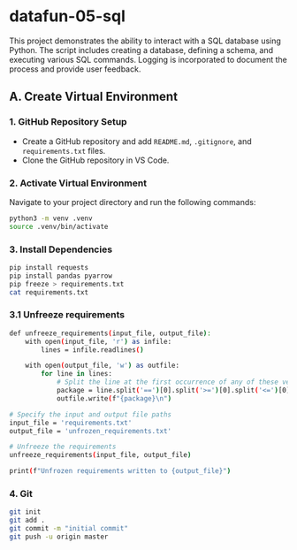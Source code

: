 # datafun-05-sql

This project demonstrates the ability to interact with a SQL database using Python. The script includes creating a database, defining a schema, and executing various SQL commands. Logging is incorporated to document the process and provide user feedback.

## A. Create Virtual Environment

### 1. GitHub Repository Setup
- Create a GitHub repository and add `README.md`, `.gitignore`, and `requirements.txt` files.
- Clone the GitHub repository in VS Code.

### 2. Activate Virtual Environment
Navigate to your project directory and run the following commands:

```sh
python3 -m venv .venv
source .venv/bin/activate
```

### 3. Install Dependencies
```sh
pip install requests
pip install pandas pyarrow
pip freeze > requirements.txt
cat requirements.txt
```

### 3.1 Unfreeze requirements
```sh
def unfreeze_requirements(input_file, output_file):
    with open(input_file, 'r') as infile:
        lines = infile.readlines()

    with open(output_file, 'w') as outfile:
        for line in lines:
            # Split the line at the first occurrence of any of these version specifiers
            package = line.split('==')[0].split('>=')[0].split('<=')[0].split('>')[0].split('<')[0].strip()
            outfile.write(f"{package}\n")

# Specify the input and output file paths
input_file = 'requirements.txt'
output_file = 'unfrozen_requirements.txt'

# Unfreeze the requirements
unfreeze_requirements(input_file, output_file)

print(f"Unfrozen requirements written to {output_file}")
```


### 4. Git
```sh
git init
git add .
git commit -m "initial commit"
git push -u origin master

```


